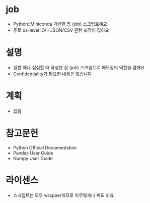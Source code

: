 # job
 - Python::Miniconda 기반한 잡 (job) 스크립트예요
 - 주로 os-level IO나 JSON/CSV 관련 조작이 많아요

# 설명
 - 일할 때나 심심할 때 작성한 잡 (job) 스크립트로 메모장의 역할을 겸해요
 - Confidentiality가 필요한 내용은 없습니다

# 계획
 - 없음

# 참고문헌
 - Python Official Documentation
 - Pandas User Guide
 - Numpy User Guide

# 라이센스
 - 스크립트는 모두 wrapper이므로 아무렇게나 써도 되요
